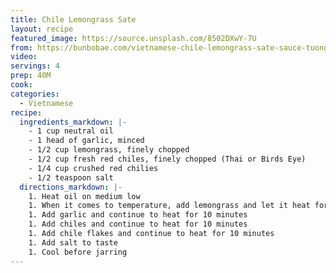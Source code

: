 ```yaml
---
title: Chile Lemongrass Sate
layout: recipe
featured_image: https://source.unsplash.com/8502DXwY-7U
from: https://bunbobae.com/vietnamese-chile-lemongrass-sate-sauce-tuong-ot-sa-te/
video:
servings: 4
prep: 40M
cook:
categories:
  - Vietnamese
recipe:
  ingredients_markdown: |-
    - 1 cup neutral oil
    - 1 head of garlic, minced
    - 1/2 cup lemongrass, finely chopped
    - 1/2 cup fresh red chiles, finely chopped (Thai or Birds Eye)
    - 1/4 cup crushed red chilies
    - 1/2 teaspoon salt
  directions_markdown: |-
    1. Heat oil on medium low
    1. When it comes to temperature, add lemongrass and let it heat for about 5 minutes
    1. Add garlic and continue to heat for 10 minutes
    1. Add chiles and continue to heat for 10 minutes
    1. Add chile flakes and continue to heat for 10 minutes
    1. Add salt to taste
    1. Cool before jarring
---
```

